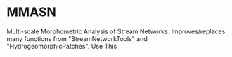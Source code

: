 # MMASN
Multi-scale Morphometric Analysis of Stream Networks. Improves/replaces many functions from "StreamNetworkTools" and "HydrogeomorphicPatches". Use This
